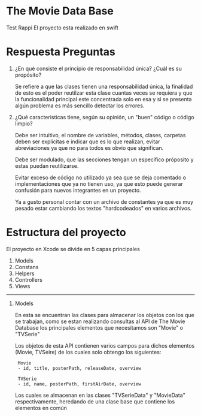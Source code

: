 # The Movie Data Base
Test Rappi
El proyecto esta realizado en swift

# Respuesta Preguntas

1) ¿En qué consiste el principio de responsabilidad única? ¿Cuál es su propósito?

    Se refiere a que las clases tienen una responsabilidad única, la finalidad de esto es el poder reutilzar esta clase cuantas veces se requiera y que la funcionalidad principal este concentrada solo en esa y si se presenta algún problema es más sencillo detectar los errores.
    
2)  ¿Qué caracteristicas tiene, según su opinión, un "buen" código o código limpio?

    Debe ser intuitivo, el nombre de variables, métodos, clases, carpetas deben ser explicitas e indicar que es lo que realizan, evitar abreviaciones ya que no para todos es obvio que significan.
    
    Debe ser modulado, que las secciones tengan un específico próposito y estas puedan reutilizarse.
    
    Evitar exceso de código no utilizado ya sea que se deja comentado o implementaciones que ya no tienen uso, ya que esto puede generar confusión para nuevos integrantes en un proyecto.
    
    Ya a gusto personal contar con un archivo de constantes ya que es muy pesado estar cambiando los textos "hardcodeados" en varios archivos.
    

# Estructura del proyecto

El proyecto en Xcode se divide en 5 capas principales

1) Models
2) Constans
3) Helpers
4) Controllers
5) Views

----------------------------------------------------------------------------------------------------------------------------------------

1) Models

    En esta se encuentran las clases para almacenar los objetos con los que se trabajan, como se estan realizando consultas al API de The Movie Database los principales elementos que necesitamos son "Movie" o "TVSerie"
    
    Los objetos de esta API contienen varios campos para dichos elementos (Movie, TVSeire) de los cuales solo obtengo los siguientes:
    
        Movie
        - id, title, posterPath, releaseDate, overview
        
        TVSerie
        - id, name, posterPath, firstAirDate, overview
        
    Los cuales se almacenan en las clases "TVSerieData" y "MovieData" respectivamente, heredando de una clase base que contiene los elementos en común
    

    
    


